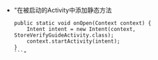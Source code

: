 - "在被启动的Activity中添加静态方法
  
  ```纯文本
  public static void onOpen(Context context) {
      Intent intent = new Intent(context, StoreVerifyGuideActivity.class);
      context.startActivity(intent);
  }
  ```"